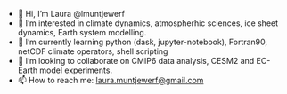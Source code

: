 - 👋 Hi, I’m Laura @lmuntjewerf
- 👀 I’m interested in climate dynamics, atmospherhic sciences, ice sheet dynamics, Earth system modelling. 
- 🌱 I’m currently learning python (dask, jupyter-notebook), Fortran90, netCDF climate operators, shell scripting
- 💞️ I’m looking to collaborate on CMIP6 data analysis, CESM2 and EC-Earth model experiments. 
- 📫 How to reach me: laura.muntjewerf@gmail.com

<!---
lmuntjewerf/lmuntjewerf is a ✨ special ✨ repository because its `README.md` (this file) appears on your GitHub profile.
You can click the Preview link to take a look at your changes.
--->
